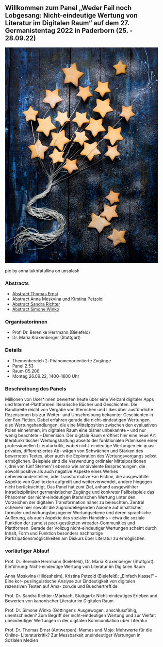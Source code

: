 ## Willkommen zum Panel „Weder Fail noch Lobgesang: Nicht-eindeutige Wertung von Literatur im Digitalen Raum“ auf dem 27. Germanistentag 2022 in Paderborn (25. - 28.09.22)

![stars](./assets/pics/anna-tukhfatullina-food-photographer-stylist-P559qKtbcno-unsplash.jpg)

pic by anna tukhfatullina on unsplash

### Abstracts

- [Abstract Thomas Ernst](https://github.com/jberenike/wertungdigital/blob/gh-pages/abstract_ernst)
- [Abstract Anna Moskvina und Kirstina Petzold](https://github.com/jberenike/wertungdigital/blob/gh-pages/abstract_moskvina_petzold)
- [Abstract Sandra Richter](https://github.com/jberenike/wertungdigital/blob/gh-pages/abstract_Richter)
- [Abstract Simone Winko](https://github.com/jberenike/wertungdigital/blob/gh-pages/abstract_winko)


### Organisatorinnen
- Prof. Dr. Berenike Herrmann (Bielefeld)
- Dr. Maria Kraxenberger (Stuttgart)

### Details
- Themenbereich 2: Phänomenorientierte Zugänge 
- Panel 2.53 
- Raum C5.206
- Montag 26.09.22, 1400–1600 Uhr

### Beschreibung des Panels
Millionen von User*innen bewerten heute über eine Vielzahl digitaler Apps und Internet-Plattformen literarische Bücher und Geschichten. Die Bandbreite reicht von Vergabe von Sternchen und Likes über ausführliche Rezensionen bis zur Weiter- und Umschreibung bekannter Geschichten in der Fan Fiction. Dabei erfahren gerade die nicht-eindeutigen Wertungen, also Wertungshandlungen, die eine Mittelposition zwischen den evaluativen Polen einnehmen, im digitalen Raum eine bisher unbekannte – und nur wenig beachtete – Dimension. Der digitale Raum eröffnet hier eine neue Art literaturkritischer Wertungshaltung abseits der funktionalen Prämissen einer professionellen Literaturkritik, wobei nicht-eindeutige Wertungen ein quasi-privates, differenziertes Ab-
wägen von Schwächen und Stärken des bewerteten Textes, aber auch die Exploration des Wertungsvorgangs selbst ermöglichen. Beispiele sind die Verwendung ordinaler Mittelpositionen („drei von fünf Sternen“) ebenso wie ambivalente Besprechungen, die sowohl positive als auch negative Aspekte eines Werkes nebeneinanderstellen, oder transformative Fan Fiction, die ausgewählte Aspekte von Quelltexten aufgreift und weiterverwendet, andere hingegen nicht berücksichtigt.
Das Panel hat zum Ziel, anhand ausgewählter intradisziplinärer germanistischer Zugänge und konkreter Fallbeispiele das Phänomen der nicht-eindeutigen literarischen Wertung unter den Vorzeichen der digitalen Transformation näher zu beleuchten. Zentral scheinen hier sowohl die zugrundeliegenden Axiome auf inhaltlicher, formaler und wirkungsbezogener Wertungsebene und deren sprachliche Äußerung, als auch Aspekte des sozialen Handelns – etwa die soziale Funktion der zumeist peer-gestützten wreader-Communities und Plattformen. Gerade der Vollzug nicht-eindeutiger Wertungen scheint durch Inhalt, Form und Funktion besonders nachhaltige Partizipationsmöglichkeiten am Diskurs über Literatur zu ermöglichen.

### vorläufiger Ablauf

Prof. Dr. Berenike Herrmann (Bielefeld), Dr. Maria Kraxenberger (Stuttgart): Einführung:
Nicht-eindeutige Wertung von Literatur im Digitalen Raum

Anna Moskvina (Hildesheim), Kristina Petzold (Bielefeld): „Einfach klasse!“ – Eine kor-
puslinguistische Analyse zur Eindeutigkeit von digitalen rezensiven Texten auf Ama-
zon.de und Buechertreff.de

Prof. Dr. Sandra Richter (Marbach, Stuttgart): Nicht-eindeutiges Erleben und Bewerten
von kanonischer Literatur im Digitalen Raum

Prof. Dr. Simone Winko (Göttingen): Ausgewogen, anschlussfähig, unentschieden? Zum
Begriff der nicht-eindeutigen Wertung und zur Vielfalt uneindeutiger Wertungen in
der digitalen Kommunikation über Literatur

Prof. Dr. Thomas Ernst (Antwerpen): Memes und Mojo: Mehrwerte für die Online-
Literaturkritik? Zur Messbarkeit uneindeutiger Wertungen in Sozialen Medien

